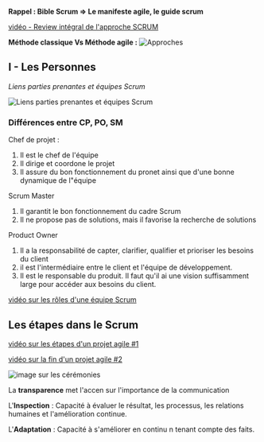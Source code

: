 **Rappel : Bible Scrum =>  Le manifeste agile, le guide scrum**

[vidéo - Review intégral de l'approche SCRUM](https://www.youtube.com/watch?v=z7eOsNXcqRk&list=PLBVsav4fdjlsG5jnoE1s0kTwe7VocpTZQ&index=10)

**Méthode classique Vs Méthode agile :** 
![Approches](https://www.marine-guyot.ovh/wp-content/uploads/2018/06/schema-methode-classique-methode-agile.png)

## I - Les Personnes 

_Liens parties prenantes et équipes Scrum_

![Liens parties prenantes et équipes Scrum](https://res.cloudinary.com/hubvisory/image/upload/q_auto,f_auto,dpr_auto,w_auto/v1594288973/blog/image2_6_gihr7l.jpg)


### Différences entre CP, PO, SM

Chef de projet :
1. Il est le chef de l'équipe
2. Il dirige et coordone le projet
3. Il assure du bon fonctionnement du pronet ainsi que d'une bonne dynamique de l"équipe

Scrum Master 
1. Il garantit le bon fonctionnement du cadre Scrum
2. Il ne propose pas de solutions, mais il favorise la recherche de solutions

Product Owner
1. Il a la responsabilité de capter, clarifier, qualifier et prioriser les besoins du client
2. il est l'intermédiaire entre le client et l'équipe de développement. 
3. Il est le responsable du produit. Il faut qu'il ai une vision suffisamment large pour accéder aux besoins du client. 

[vidéo sur les rôles d'une équipe Scrum](https://www.youtube.com/watch?v=VpdFpZ_w5x8)
## Les étapes dans le Scrum 

[vidéo sur les étapes d'un projet agile #1](https://www.youtube.com/watch?v=-HV_MW5KgVk)

[vidéo sur la fin d'un projet agile #2](https://www.youtube.com/watch?v=WNYcSxbJvsc)

![image sur les cérémonies](https://www.tuleap.org/wp-content/uploads/2020/06/Scrum-process-schema-FR.png)

La **transparence** met l'accen sur l'importance de la communication

L'**Inspection** : Capacité à évaluer le résultat, les processus, les relations humaines et l'amélioration continue. 

L'**Adaptation** : Capacité à s'améliorer en continu n tenant compte des faits. 